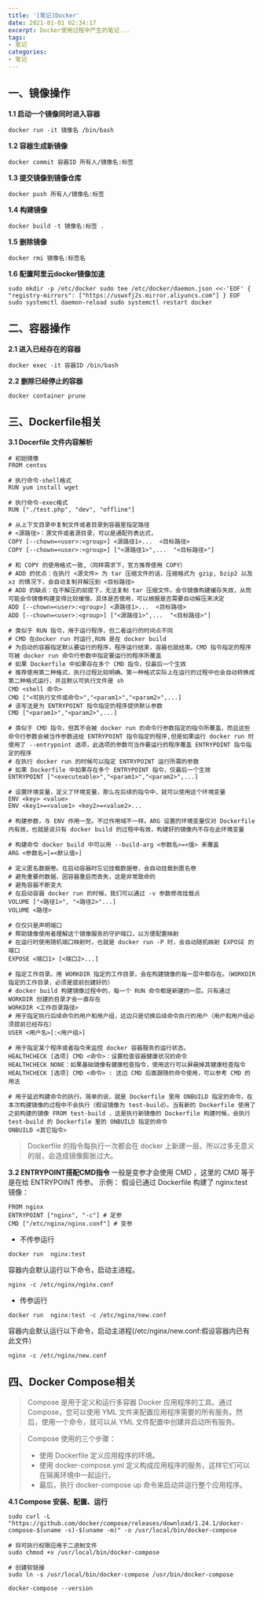 ```yaml
---
title: '[笔记]Docker'
date: 2021-01-01 02:34:17
excerpt: Docker使用过程中产生的笔记...
tags:
- 笔记
categories:
- 笔记
---
```

## 一、镜像操作

**1.1 启动一个镜像同时进入容器**
```
docker run -it 镜像名 /bin/bash
```

**1.2 容器生成新镜像**
```
docker commit 容器ID 所有人/镜像名:标签
```

**1.3 提交镜像到镜像仓库**
```
docker push 所有人/镜像名:标签
```

**1.4 构建镜像**
```
docker build -t 镜像名:标签 .
```

**1.5 删除镜像**
```
docker rmi 镜像名:标签名
```

**1.6 配置阿里云docker镜像加速**
```
sudo mkdir -p /etc/docker sudo tee /etc/docker/daemon.json <<-'EOF' { "registry-mirrors": ["https://uswxfj2s.mirror.aliyuncs.com"] } EOF sudo systemctl daemon-reload sudo systemctl restart docker
```

## 二、容器操作

**2.1 进入已经存在的容器**
```
docker exec -it 容器ID /bin/bash
```

**2.2 删除已经停止的容器**
```
docker container prune
```

## 三、Dockerfile相关

**3.1 Docerfile 文件内容解析**
```
# 初始镜像
FROM centos

# 执行命令-shell格式
RUN yum install wget

# 执行命令-exec格式
RUN ["./test.php", "dev", "offline"]

# 从上下文目录中复制文件或者目录到容器里指定路径
# <源路径>：源文件或者源目录，可以是通配符表达式，
COPY [--chown=<user>:<group>] <源路径1>...  <目标路径>
COPY [--chown=<user>:<group>] ["<源路径1>",...  "<目标路径>"]

# 和 COPY 的使用格式一致,（同样需求下，官方推荐使用 COPY）
# ADD 的优点：在执行 <源文件> 为 tar 压缩文件的话，压缩格式为 gzip, bzip2 以及 xz 的情况下，会自动复制并解压到 <目标路径>
# ADD 的缺点：在不解压的前提下，无法复制 tar 压缩文件。会令镜像构建缓存失效，从而可能会令镜像构建变得比较缓慢。具体是否使用，可以根据是否需要自动解压来决定
ADD [--chown=<user>:<group>] <源路径1>...  <目标路径>
ADD [--chown=<user>:<group>] ["<源路径1>",...  "<目标路径>"]

# 类似于 RUN 指令，用于运行程序，但二者运行的时间点不同
# CMD 在docker run 时运行,RUN 是在 docker build
# 为启动的容器指定默认要运行的程序，程序运行结束，容器也就结束。CMD 指令指定的程序可被 docker run 命令行参数中指定要运行的程序所覆盖
# 如果 Dockerfile 中如果存在多个 CMD 指令，仅最后一个生效
# 推荐使用第二种格式，执行过程比较明确。第一种格式实际上在运行的过程中也会自动转换成第二种格式运行，并且默认可执行文件是 sh
CMD <shell 命令> 
CMD ["<可执行文件或命令>","<param1>","<param2>",...]
# 该写法是为 ENTRYPOINT 指令指定的程序提供默认参数
CMD ["<param1>","<param2>",...]  

# 类似于 CMD 指令，但其不会被 docker run 的命令行参数指定的指令所覆盖，而且这些命令行参数会被当作参数送给 ENTRYPOINT 指令指定的程序,但是如果运行 docker run 时使用了 --entrypoint 选项，此选项的参数可当作要运行的程序覆盖 ENTRYPOINT 指令指定的程序
# 在执行 docker run 的时候可以指定 ENTRYPOINT 运行所需的参数
# 如果 Dockerfile 中如果存在多个 ENTRYPOINT 指令，仅最后一个生效
ENTRYPOINT ["<executeable>","<param1>","<param2>",...]

# 设置环境变量，定义了环境变量，那么在后续的指令中，就可以使用这个环境变量
ENV <key> <value>
ENV <key1>=<value1> <key2>=<value2>...

# 构建参数，与 ENV 作用一至。不过作用域不一样。ARG 设置的环境变量仅对 Dockerfile 内有效，也就是说只有 docker build 的过程中有效，构建好的镜像内不存在此环境变量

# 构建命令 docker build 中可以用 --build-arg <参数名>=<值> 来覆盖
ARG <参数名>[=<默认值>]

# 定义匿名数据卷。在启动容器时忘记挂载数据卷，会自动挂载到匿名卷
# 避免重要的数据，因容器重启而丢失，这是非常致命的
# 避免容器不断变大
# 在启动容器 docker run 的时候，我们可以通过 -v 参数修改挂载点
VOLUME ["<路径1>", "<路径2>"...]
VOLUME <路径>

# 仅仅只是声明端口
# 帮助镜像使用者理解这个镜像服务的守护端口，以方便配置映射
# 在运行时使用随机端口映射时，也就是 docker run -P 时，会自动随机映射 EXPOSE 的端口
EXPOSE <端口1> [<端口2>...]

# 指定工作目录。用 WORKDIR 指定的工作目录，会在构建镜像的每一层中都存在。（WORKDIR 指定的工作目录，必须是提前创建好的）
# docker build 构建镜像过程中的，每一个 RUN 命令都是新建的一层。只有通过 WORKDIR 创建的目录才会一直存在
WORKDIR <工作目录路径>
# 用于指定执行后续命令的用户和用户组，这边只是切换后续命令执行的用户（用户和用户组必须提前已经存在）
USER <用户名>[:<用户组>]

# 用于指定某个程序或者指令来监控 docker 容器服务的运行状态。
HEALTHCHECK [选项] CMD <命令>：设置检查容器健康状况的命令
HEALTHCHECK NONE：如果基础镜像有健康检查指令，使用这行可以屏蔽掉其健康检查指令
HEALTHCHECK [选项] CMD <命令> : 这边 CMD 后面跟随的命令使用，可以参考 CMD 的用法

# 用于延迟构建命令的执行。简单的说，就是 Dockerfile 里用 ONBUILD 指定的命令，在本次构建镜像的过程中不会执行（假设镜像为 test-build）。当有新的 Dockerfile 使用了之前构建的镜像 FROM test-build ，这是执行新镜像的 Dockerfile 构建时候，会执行 test-build 的 Dockerfile 里的 ONBUILD 指定的命令
ONBUILD <其它指令>
```

> Dockerfile 的指令每执行一次都会在 docker 上新建一层。所以过多无意义的层，会造成镜像膨胀过大。

**3.2 ENTRYPOINT搭配CMD指令**
一般是变参才会使用 CMD ，这里的 CMD 等于是在给 ENTRYPOINT 传参。
示例：
假设已通过 Dockerfile 构建了 nginx:test 镜像：
```
FROM nginx
ENTRYPOINT ["nginx", "-c"] # 定参
CMD ["/etc/nginx/nginx.conf"] # 变参
```
- 不传参运行
```
docker run  nginx:test
```
容器内会默认运行以下命令，启动主进程。
```
nginx -c /etc/nginx/nginx.conf
```
- 传参运行
```
docker run  nginx:test -c /etc/nginx/new.conf
```
容器内会默认运行以下命令，启动主进程(/etc/nginx/new.conf:假设容器内已有此文件)
```
nginx -c /etc/nginx/new.conf
```

## 四、Docker Compose相关

> Compose 是用于定义和运行多容器 Docker 应用程序的工具。通过 Compose，您可以使用 YML 文件来配置应用程序需要的所有服务。然后，使用一个命令，就可以从 YML 文件配置中创建并启动所有服务。

> Compose 使用的三个步骤：
>
> - 使用 Dockerfile 定义应用程序的环境。
> - 使用 docker-compose.yml 定义构成应用程序的服务，这样它们可以在隔离环境中一起运行。
> - 最后，执行 docker-compose up 命令来启动并运行整个应用程序。

**4.1 Compose 安装、配置、运行**
```
sudo curl -L "https://github.com/docker/compose/releases/download/1.24.1/docker-compose-$(uname -s)-$(uname -m)" -o /usr/local/bin/docker-compose

# 将可执行权限应用于二进制文件
sudo chmod +x /usr/local/bin/docker-compose

# 创建软链接
sudo ln -s /usr/local/bin/docker-compose /usr/bin/docker-compose

docker-compose --version
```
